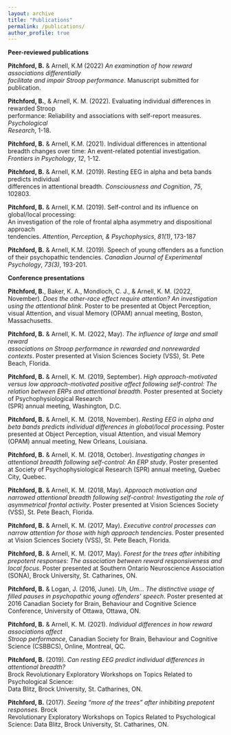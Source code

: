 ```yaml
---
layout: archive
title: "Publications"
permalink: /publications/
author_profile: true
---
```

<b>Peer-reviewed publications</b>

<b>Pitchford, B.</b> & Arnell, K.M (2022) <i>An examination of how reward associations differentially  
          facilitate and impair Stroop performance</i>. Manuscript submitted for publication.

<b>Pitchford, B.</b>, & Arnell, K. M. (2022). Evaluating individual differences in rewarded Stroop   
        performance: Reliability and associations with self-report measures. <i>Psychological  
        Research</i>, 1-18.

<b>Pitchford, B.</b> & Arnell, K.M. (2021). Individual differences in attentional breadth changes over
        time: An event-related potential investigation. <i>Frontiers in Psychology</i>, <i>12</i>, 1-12.

<b>Pitchford, B.</b> & Arnell, K.M. (2019). Resting EEG in alpha and beta bands predicts individual     
        differences in attentional breadth. <i>Consciousness and Cognition</i>, <i>75</i>, 102803.

<b>Pitchford, B.</b> & Arnell, K.M. (2019). Self-control and its influence on global/local processing:   
        An investigation of the role of frontal alpha asymmetry and dispositional approach   
        tendencies. <i>Attention, Perception, & Psychophysics</i>, <i>81(1)</i>, 173-187

<b>Pitchford, B.</b> & Arnell, K.M. (2019). Speech of young offenders as a function of their
         psychopathic tendencies. <i>Canadian Journal of Experimental Psychology</i>, <i>73(3)</i>, 193-201.  

<b>Conference presentations</b>

<b>Pitchford, B.</b>, Baker, K. A., Mondloch, C. J., & Arnell, K. M. (2022, November). <i>Does the
          other-race effect require attention? An investigation using the attentional blink</i>. Poster to
          be presented at Object Perception, visual Attention, and visual Memory (OPAM) annual
          meeting, Boston, Massachusetts.

<b>Pitchford, B.</b> & Arnell, K. M. (2022, May). <i>The influence of large and small reward  
         associations on Stroop performance in rewarded and nonrewarded contexts</i>. Poster
         presented at Vision Sciences Society (VSS), St. Pete Beach, Florida.

<b>Pitchford, B.</b> & Arnell, K. M. (2019, September). <i>High approach-motivated versus low
          approach-motivated positive affect following self-control: The relation between ERPs
          and attentional breadth</i>. Poster presented at Society of Psychophysiological Research    
         (SPR) annual meeting, Washington, D.C.

<b>Pitchford, B.</b> & Arnell, K. M. (2018, November). <i>Resting EEG in alpha and beta bands predicts
        individual differences in global/local processing</i>. Poster presented at Object Perception,
        visual Attention, and visual Memory (OPAM) annual meeting, New Orleans, Louisiana.

<b>Pitchford, B.</b> & Arnell, K. M. (2018, October). <i>Investigating changes in attentional breadth
        following self-control: An ERP study</i>. Poster presented at Society of Psychophysiological
        Research (SPR) annual meeting, Quebec City, Quebec.

<b>Pitchford, B.</b> & Arnell, K. M. (2018, May). <i>Approach motivation and narrowed attentional
        breadth following self-control: Investigating the role of asymmetrical frontal activity</i>. Poster
        presented at Vision Sciences Society (VSS), St. Pete Beach, Florida.

<b>Pitchford, B.</b> & Arnell, K. M. (2017, May). <i>Executive control processes can narrow attention
        for those with high approach tendencies</i>. Poster presented at Vision Sciences Society
        (VSS), St. Pete Beach, Florida.

<b>Pitchford, B.</b> & Arnell, K. M. (2017, May). <i>Forest for the trees after inhibiting prepotent
        responses: The association between reward responsiveness and local focus</i>. Poster
        presented at Southern Ontario Neuroscience Association (SONA), Brock University, St.
        Catharines, ON.

<b>Pitchford, B.</b> & Logan, J. (2016, June). <i>Uh, Um… The distinctive usage of filled pauses in
        psychopathic young offenders’ speech</i>. Poster presented at 2016 Canadian Society for Brain,
        Behaviour and Cognitive Science Conference, University of Ottawa, Ottawa, ON.

<b>Pitchford, B.</b> & Arnell, K. M. (2021). <i>Individual differences in how reward associations affect    
       Stroop performance</i>, Canadian Society for Brain, Behaviour and Cognitive Science
       (CSBBCS), Online, Montreal, QC.

<b>Pitchford, B.</b> (2019). <i>Can resting EEG predict individual differences in attentional breadth?</i>  
        Brock Revolutionary Exploratory Workshops on Topics Related to Psychological Science:   
        Data Blitz, Brock University, St. Catharines, ON.
        
<b>Pitchford, B.</b> (2017). <i>Seeing “more of the trees” after inhibiting prepotent responses</i>. Brock      
        Revolutionary Exploratory Workshops on Topics Related to Psychological Science: Data
        Blitz, Brock University, St. Catharines, ON.
